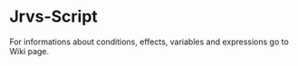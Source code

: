# Jrvs-Script

For informations about conditions, effects, variables and expressions go to Wiki page.
